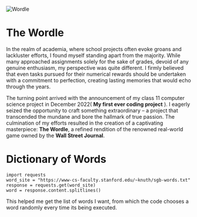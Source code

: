 ![Wordle](https://github.com/d4r534/Wordle-game-replication/assets/110873154/15a7d849-52bb-4b71-88e5-dad29d8f08e8)

# The Wordle
In the realm of academia, where school projects often evoke groans and lackluster efforts, I found myself standing apart from the majority. While many approached assignments solely for the sake of grades, devoid of any genuine enthusiasm, my perspective was quite different. I firmly believed that even tasks pursued for their numerical rewards should be undertaken with a commitment to perfection, creating lasting memories that would echo through the years.

The turning point arrived with the announcement of my class 11 computer science project in December 2022( **My first ever coding project** ). I eagerly seized the opportunity to craft something extraordinary – a project that transcended the mundane and bore the hallmark of true passion. The culmination of my efforts resulted in the creation of a captivating masterpiece: **The Wordle**, a refined rendition of the renowned real-world game owned by the **Wall Street Journal**. 

# Dictionary of Words
```
import requests
word_site = "https://www-cs-faculty.stanford.edu/~knuth/sgb-words.txt"
response = requests.get(word_site)
word = response.content.splitlines()
```
This helped me get the list of words I want, from which the code chooses a word randomly every time its being executed.
